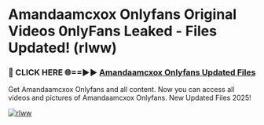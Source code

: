# Amandaamcxox Onlyfans Original Videos 0nlyFans Leaked - Files Updated! (rlww)

<h3>🔴 CLICK HERE 🌐==►► <a href="https://tinyurl.com/2m67pmp6" rel="nofollow">Amandaamcxox Onlyfans Updated Files</a></h3>

Get Amandaamcxox Onlyfans and all content. Now you can access all videos and pictures of Amandaamcxox Onlyfans. New Updated Files 2025!

[![rlww](https://i.imgur.com/H4QAA4z.gif)](https://tinyurl.com/2m67pmp6)